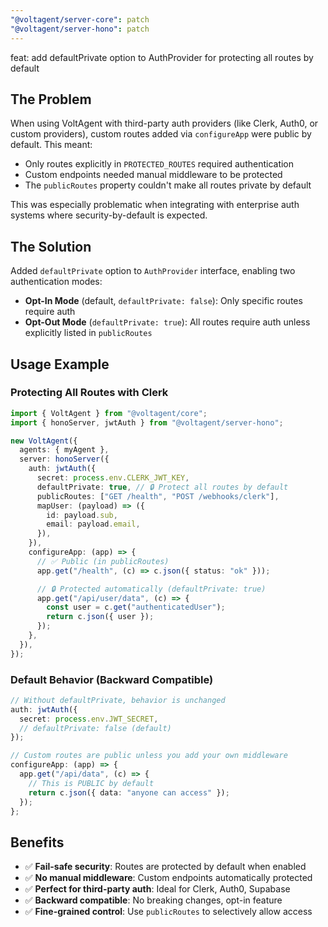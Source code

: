 ```yaml
---
"@voltagent/server-core": patch
"@voltagent/server-hono": patch
---
```


feat: add defaultPrivate option to AuthProvider for protecting all routes by default

## The Problem

When using VoltAgent with third-party auth providers (like Clerk, Auth0, or custom providers), custom routes added via `configureApp` were public by default. This meant:

- Only routes explicitly in `PROTECTED_ROUTES` required authentication
- Custom endpoints needed manual middleware to be protected
- The `publicRoutes` property couldn't make all routes private by default

This was especially problematic when integrating with enterprise auth systems where security-by-default is expected.

## The Solution

Added `defaultPrivate` option to `AuthProvider` interface, enabling two authentication modes:

- **Opt-In Mode** (default, `defaultPrivate: false`): Only specific routes require auth
- **Opt-Out Mode** (`defaultPrivate: true`): All routes require auth unless explicitly listed in `publicRoutes`

## Usage Example

### Protecting All Routes with Clerk

```typescript
import { VoltAgent } from "@voltagent/core";
import { honoServer, jwtAuth } from "@voltagent/server-hono";

new VoltAgent({
  agents: { myAgent },
  server: honoServer({
    auth: jwtAuth({
      secret: process.env.CLERK_JWT_KEY,
      defaultPrivate: true, // 🔒 Protect all routes by default
      publicRoutes: ["GET /health", "POST /webhooks/clerk"],
      mapUser: (payload) => ({
        id: payload.sub,
        email: payload.email,
      }),
    }),
    configureApp: (app) => {
      // ✅ Public (in publicRoutes)
      app.get("/health", (c) => c.json({ status: "ok" }));

      // 🔒 Protected automatically (defaultPrivate: true)
      app.get("/api/user/data", (c) => {
        const user = c.get("authenticatedUser");
        return c.json({ user });
      });
    },
  }),
});
```

### Default Behavior (Backward Compatible)

```typescript
// Without defaultPrivate, behavior is unchanged
auth: jwtAuth({
  secret: process.env.JWT_SECRET,
  // defaultPrivate: false (default)
});

// Custom routes are public unless you add your own middleware
configureApp: (app) => {
  app.get("/api/data", (c) => {
    // This is PUBLIC by default
    return c.json({ data: "anyone can access" });
  });
};
```

## Benefits

- ✅ **Fail-safe security**: Routes are protected by default when enabled
- ✅ **No manual middleware**: Custom endpoints automatically protected
- ✅ **Perfect for third-party auth**: Ideal for Clerk, Auth0, Supabase
- ✅ **Backward compatible**: No breaking changes, opt-in feature
- ✅ **Fine-grained control**: Use `publicRoutes` to selectively allow access
